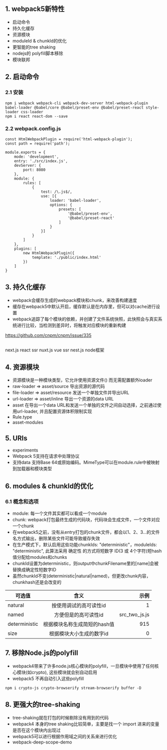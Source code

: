 ## 1. webpack5新特性
- 启动命令
- 持久化缓存
- 资源模块
- moduleId & chunkId的优化
- 更智能的tree shaking
- nodejs的 polyfill脚本移除
- 模块联邦

## 2. 启动命令

### 2.1 安装

```
npm i webpack webpack-cli webpack-dev-server html-webpack-plugin babel-loader @babel/core @babel/preset-env @babel/preset-react style-loader css-loader
npm i react react-dom --save

```

### 2.2 webpack.config.js

```
const HtmlWebpackPlugin = require('html-webpack-plugin');
const path = require('path');

module.exports = {
    mode: 'development',
    entry: './src/index.js',
    devServer: {
        port: 8080
    },
    module: {
        rules: [
            {
                test: /\.js$/,
                use: [{
                    loader: 'babel-loader',
                    options: {
                        presets: [
                            '@babel/preset-env',
                            '@babel/preset-react'
                        ]
                    }
                }]
            }
        ]
    },
    plugins: [
        new HtmlWebpackPlugin({
            template: './public/index.html'
        })
    ]
}

```

## 3. 持久化缓存

- webpack会缓存生成的webpack模块和chunk，来改善构建速度
- 缓存在webpack5中默认开启，缓存默认是在内存里，但可以对cache进行设置
- webpack追踪了每个模块的依赖，并创建了文件系统快照，此快照会与真实系统进行比较，当检测到差异时，将触发对应模块的重新构建

https://github.com/cnpm/cnpm/issue/335
```

```

next.js  react ssr
nuxt.js  vue  ssr
nest.js  node框架


## 4. 资源模块

- 资源模块是一种模块类型，它允许使用资源文件() 而无需配置额外loader
- raw-loader => asset/source  导出资源的源代码
- file-loader => asset/resource 发送一个单独文件并导出URL
- url-loader => asset/inline    导出一个资源的data  URL
- asset 在导出一个data  URL和发送一个单独的文件之间自动选择，之前通过使用url-loader, 并且配置资源体积限制实现
- Rule.type
- asset-modules


## 5. URIs
- experiments
- Webpack 5支持在请求中处理协议
- 支持data  支持Base 64或原始编码。MimeType可以在module.rule中被映射到加载器和模块类型

## 6. modules & chunkId的优化
### 6.1 概念和选项
- module: 每一个文件其实都可以看成一个module
- chunk: webpack打包最终生成的代码块，代码块会生成文件，一个文件对应一个chunk
- 在webpack5之前，没有从entry打包的chunk文件，都会以1、2、3...的文件名方式输出，删除某些文件可能导致缓存失效
- 在生产模式下，默认启用这些功能chunkIds: "deterministic"，moduleIds: "deterministic", 此算法采用 确定性 的方式将短数字 ID(3 或 4个字符)短hash值分配给modules和chunks
- chunkId设置为deterministic，则output中chunkFilename里的[name]会被替换成确定性短数字ID
- 虽然chunkId不变(deterministic|natural|named)，但更改chunk内容，chunkhash还是会改变的

可选值|含义|示例
---|:--:|---:
natural|按使用调试的高可读性id|1
named|方便但是的高可读性id|src_two_js.js
deterministic|根据模块名称生成简短的hash值|915
size|根据模块大小生成的数字id|0

## 7. 移除Node.js的polyfill
- webpack4带来了许多node.js核心模块的polyfill，一旦模块中使用了任何核心模块(如crypto), 这些模块就会别自动启用
- webpack5 不再自动引入这些polyfill

```
npm i crypto-js crypto-browserify stream-browserify buffer -D
```
## 8. 更强大的tree-shaking

- tree-shaking就在打包的时候剔除没有用到的代码
- webpack4 本身的tree shaking比较简单，主要是找一个 import 进来的变量是否在这个模块内出现过
- webpack5可以进行根据作用域之间的关系来进行优化
- webpack-deep-scope-demo
